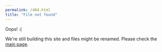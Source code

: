 ```yaml
---
permalink: /404.html
title: "File not found"
---
```

Oops! :(

We're still building this site and files might be renamed. Please check the [main page](index.md).
